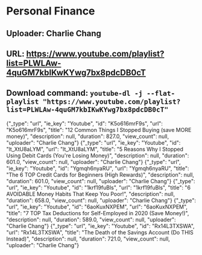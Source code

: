 # Personal Finance
## Uploader: Charlie Chang
## URL: https://www.youtube.com/playlist?list=PLWLAw-4quGM7kbIKwKYwg7bx8pdcDB0cT
## Download command: `youtube-dl -j --flat-playlist "https://www.youtube.com/playlist?list=PLWLAw-4quGM7kbIKwKYwg7bx8pdcDB0cT"`

{"_type": "url", "ie_key": "Youtube", "id": "K5o616mrF9s", "url": "K5o616mrF9s", "title": "12 Common Things I Stopped Buying (save MORE money)", "description": null, "duration": 827.0, "view_count": null, "uploader": "Charlie Chang"}
{"_type": "url", "ie_key": "Youtube", "id": "lt_XtU8aLYM", "url": "lt_XtU8aLYM", "title": "5 Reasons Why I Stopped Using Debit Cards (You're Losing Money)", "description": null, "duration": 601.0, "view_count": null, "uploader": "Charlie Chang"}
{"_type": "url", "ie_key": "Youtube", "id": "Ygmqh6nyaRU", "url": "Ygmqh6nyaRU", "title": "The 6 TOP Credit Cards for Beginners (High Rewards)", "description": null, "duration": 601.0, "view_count": null, "uploader": "Charlie Chang"}
{"_type": "url", "ie_key": "Youtube", "id": "1krf19fuBls", "url": "1krf19fuBls", "title": "6 AVOIDABLE Money Habits That Keep You Poor!", "description": null, "duration": 658.0, "view_count": null, "uploader": "Charlie Chang"}
{"_type": "url", "ie_key": "Youtube", "id": "6aoKuxNXPEM", "url": "6aoKuxNXPEM", "title": "7 TOP Tax Deductions for Self-Employed in 2020 (Save Money!)", "description": null, "duration": 589.0, "view_count": null, "uploader": "Charlie Chang"}
{"_type": "url", "ie_key": "Youtube", "id": "Rx14L3TXSWA", "url": "Rx14L3TXSWA", "title": "The Death of the Savings Account (Do THIS Instead)", "description": null, "duration": 721.0, "view_count": null, "uploader": "Charlie Chang"}

